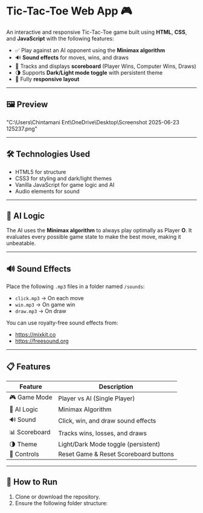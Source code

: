 # Tic-Tac-Toe Web App 🎮

An interactive and responsive Tic-Tac-Toe game built using **HTML**, **CSS**, and **JavaScript** with the following features:

- ✅ Play against an AI opponent using the **Minimax algorithm**
- 🔊 **Sound effects** for moves, wins, and draws
- 🧠 Tracks and displays **scoreboard** (Player Wins, Computer Wins, Draws)
- 🌗 Supports **Dark/Light mode toggle** with persistent theme
- 📱 Fully **responsive layout**

---

## 🖼️ Preview

  "C:\Users\Chintamani Ent\OneDrive\Desktop\Screenshot 2025-06-23 125237.png"

---

## 🛠️ Technologies Used

- HTML5 for structure
- CSS3 for styling and dark/light themes
- Vanilla JavaScript for game logic and AI
- Audio elements for sound

---

## 🧠 AI Logic

The AI uses the **Minimax algorithm** to always play optimally as Player **O**. It evaluates every possible game state to make the best move, making it unbeatable.

---

## 🔊 Sound Effects

Place the following `.mp3` files in a folder named `/sounds`:

- `click.mp3` → On each move
- `win.mp3` → On game win
- `draw.mp3` → On draw

You can use royalty-free sound effects from:
- https://mixkit.co
- https://freesound.org

---

## 📋 Features

| Feature         | Description                            |
|----------------|----------------------------------------|
| 🎮 Game Mode   | Player vs AI (Single Player)           |
| 🧠 AI Logic    | Minimax Algorithm                      |
| 🔊 Sound       | Click, win, and draw sound effects     |
| 📊 Scoreboard  | Tracks wins, losses, and draws         |
| 🌗 Theme       | Light/Dark Mode toggle (persistent)    |
| 🔁 Controls    | Reset Game & Reset Scoreboard buttons  |

---

## 🚀 How to Run

1. Clone or download the repository.
2. Ensure the following folder structure:

